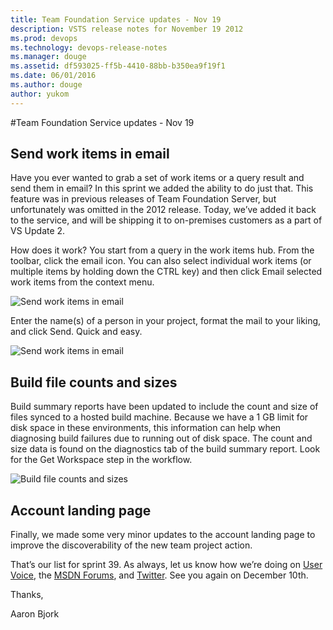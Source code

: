 ```yaml
---
title: Team Foundation Service updates - Nov 19
description: VSTS release notes for November 19 2012
ms.prod: devops
ms.technology: devops-release-notes
ms.manager: douge
ms.assetid: df593025-ff5b-4410-88bb-b350ea9f19f1
ms.date: 06/01/2016
ms.author: douge
author: yukom
---
```


#Team Foundation Service updates - Nov 19

## Send work items in email

Have you ever wanted to grab a set of work items or a query result and send them in email? In this sprint we added the ability to do just that. This feature was in previous releases of Team Foundation Server, but unfortunately was omitted in the 2012 release. Today, we’ve added it back to the service, and will be shipping it to on-premises customers as a part of VS Update 2.

How does it work? You start from a query in the work items hub. From the toolbar, click the email icon. You can also select individual work items (or multiple items by holding down the CTRL key) and then click Email selected work items from the context menu.

![Send work items in email](_img/11_19_01.png)

Enter the name(s) of a person in your project, format the mail to your liking, and click Send. Quick and easy.

![Send work items in email](_img/11_19_02.png)

## Build file counts and sizes

Build summary reports have been updated to include the count and size of files synced to a hosted build machine. Because we have a 1 GB limit for disk space in these environments, this information can help when diagnosing build failures due to running out of disk space. The count and size data is found on the diagnostics tab of the build summary report. Look for the Get Workspace step in the workflow.

![Build file counts and sizes](_img/11_19_03.png)

## Account landing page

Finally, we made some very minor updates to the account landing page to improve the discoverability of the new team project action.

That’s our list for sprint 39. As always, let us know how we’re doing on [User Voice](https://visualstudio.uservoice.com/forums/330519-vso), the [MSDN Forums](http://social.msdn.microsoft.com/Forums/en-US/TFService/threads), and [Twitter](http://twitter.com/search?q=%23tfservice). See you again on December 10th.

Thanks,

Aaron Bjork